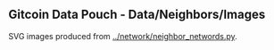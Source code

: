 ## Gitcoin Data Pouch - Data/Neighbors/Images

SVG images produced from [../network/neighbor_networds.py](../network/neighbor_networds.py).
